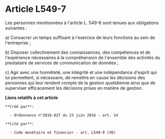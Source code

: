 # Article L549-7

Les personnes mentionnées à l'article L. 549-6 sont tenues aux obligations suivantes :

a) Consacrer un temps suffisant à l'exercice de leurs fonctions au sein de l'entreprise ;

b) Disposer collectivement des connaissances, des compétences et de l'expérience nécessaires à la compréhension de l'ensemble
des activités du prestataire de services de communication de données ;

c) Agir avec une honnêteté, une intégrité et une indépendance d'esprit qui lui permettent, si nécessaire, de remettre en
cause les décisions des personnes qui leur rendent compte de la gestion quotidienne ainsi que de superviser efficacement les
décisions prises en matière de gestion.

**Liens relatifs à cet article**

	**Créé par**:

	  - Ordonnance n°2016-827 du 23 juin 2016 - art. 14

	**Cité par**:

	  - Code monétaire et financier - art. L549-9 (VD)
